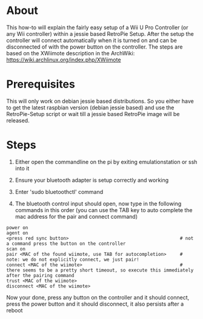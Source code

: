 # About
This how-to will explain the fairly easy setup of a Wii U Pro Controller (or any Wii controller) within a jessie based RetroPie Setup. After the setup the controller will connect automatically when it is turned on and can be disconnected of with the power button on the controller.
The steps are based on the XWiimote description in the ArchWiki: https://wiki.archlinux.org/index.php/XWiimote

# Prerequisites
This will only work on debian jessie based distributions. So you either have to get the latest raspbian version (debian jessie based) and use the RetroPie-Setup script or wait till a jessie based RetroPie image will be released.

# Steps
1. Either open the commandline on the pi by exiting emulationstation or ssh into it

2. Ensure your bluetooth adapter is setup correctly and working

3. Enter 'sudo bluetoothctl' command

4. The bluetooth control input should open, now type in the following commands in this order (you can use the TAB key to auto complete the mac address for the pair and connect command)
```shell
power on
agent on
<press red sync button>                                         # not a command press the button on the controller
scan on
pair <MAC of the found wiimote, use TAB for autocompletion>     # note: we do not explicitly connect, we just pair!
connect <MAC of the wiimote>                                    # there seems to be a pretty short timeout, so execute this immediately after the pairing command
trust <MAC of the wiimote>
disconnect <MAC of the wiimote>
```
Now your done, press any button on the controller and it should connect, press the power button and it should disconnect, it also persists after a reboot


